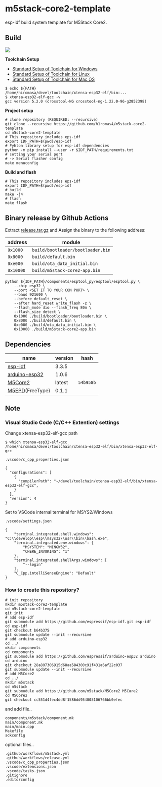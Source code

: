 # m5stack-core2-template

esp-idf build system template for M5Stack Core2.

## Build

![](https://github.com/h1romas4/m5stack-core2-template/workflows/Build/badge.svg)

**Toolchain Setup**

- [Standard Setup of Toolchain for Windows](https://docs.espressif.com/projects/esp-idf/en/v3.3.4/get-started/windows-setup.html#toolchain-setup)
- [Standard Setup of Toolchain for Linux](https://docs.espressif.com/projects/esp-idf/en/v3.3.4/get-started/linux-setup.html)
- [Standard Setup of Toolchain for Mac OS](https://docs.espressif.com/projects/esp-idf/en/v3.3.4/get-started/macos-setup.html)

```
$ echo ${PATH}
/home/hiromasa/devel/toolchain/xtensa-esp32-elf/bin:...
$ xtensa-esp32-elf-gcc -v
gcc version 5.2.0 (crosstool-NG crosstool-ng-1.22.0-96-g2852398)
```

**Project setup**

```
# clone repository (REQUIRED: --recursive)
git clone --recursive https://github.com/h1romas4/m5stack-core2-template
cd m5stack-core2-template
# This repository includes eps-idf
export IDF_PATH=$(pwd)/esp-idf
# Pyhton library setup for esp-idf dependencies
python -m pip install --user -r $IDF_PATH/requirements.txt
# setting your serial port
# -> Serial flasher config
make menuconfig
```

**Build and flash**

```
# This repository includes eps-idf
export IDF_PATH=$(pwd)/esp-idf
# build
make -j4
# flash
make flash
```

## Binary release by Github Actions

Extract [release.tar.gz](https://github.com/h1romas4/m5stack-core2-template/releases) and Assign the binary to the following address:

|address|module|
|-|-|
|`0x1000`|`build/bootloader/bootloader.bin`|
|`0x8000`|`build/default.bin`|
|`0xe000`|`build/ota_data_initial.bin`|
|`0x10000`|`build/m5stack-core2-app.bin`|

```
python ${IDF_PATH}/components/esptool_py/esptool/esptool.py \
    --chip esp32 \
    --port <SET IT TO YOUR COM PORT> \
    --baud 921600 \
    --before default_reset \
    --after hard_reset write_flash -z \
    --flash_mode dio --flash_freq 80m \
    --flash_size detect \
    0x1000 ./build/bootloader/bootloader.bin \
    0x8000 ./build/default.bin \
    0xe000 ./build/ota_data_initial.bin \
    0x10000 ./build/m5stack-core2-app.bin
```

## Dependencies

|name|version|hash|
|-|-|-|
|[esp-idf](https://github.com/espressif/esp-idf)|3.3.5||
|[arduino-esp32](https://github.com/espressif/arduino-esp32)|1.0.6||
|[M5Core2](https://github.com/m5stack/M5Core2)|latest|`54b958b`|
|[M5EPD](https://github.com/m5stack/M5EPD)(FreeType)|0.1.1||

## Note

### Visual Studio Code (C/C++ Extention) settings

Change xtensa-esp32-elf-gcc path

```
$ which xtensa-esp32-elf-gcc
/home/hiromasa/devel/toolchain/xtensa-esp32-elf/bin/xtensa-esp32-elf-gcc
```

`.vscode/c_cpp_properties.json`
```
{
  "configurations": [
    {
      "compilerPath": "~/devel/toolchain/xtensa-esp32-elf/bin/xtensa-esp32-elf-gcc",
    }
  ],
  "version": 4
}
```

Set to VSCode internal terminal for MSYS2/Windows

`.vscode/settings.json`
```
{
    "terminal.integrated.shell.windows": "C:\\develop\\esp\\msys32\\usr\\bin\\bash.exe",
    "terminal.integrated.env.windows": {
        "MSYSTEM": "MINGW32",
        "CHERE_INVOKING": "1"
    },
    "terminal.integrated.shellArgs.windows": [
        "--login"
    ],
    "C_Cpp.intelliSenseEngine": "Default"
}
```

### How to create this repository?

```
# init repository
mkdir m5stack-core2-template
cd m5stack-core2-template
git init
# add esp-idf
git submodule add https://github.com/espressif/esp-idf.git esp-idf
cd esp-idf
git checkout b64b375
git submodule update --init --recursive
# add arduino-esp32
cd ../
mkdir components
cd components
git submodule add https://github.com/espressif/arduino-esp32 arduino
cd arduino
git checkout 28a807306915d68aa584300c91f431a6af22c037
git submodule update --init --recursive
# add M5Core2
cd ../
mkdir m5stack
cd m5stack
git submodule add https://github.com/m5stack/M5Core2 M5Core2
cd M5Core2
git checkout cc551d4fec4dd8f1586dd954003106766bb0efec
```

and add file..

```
components/m5stack/component.mk
main/component.mk
main/main.cpp
Makefile
sdkconfig
```

optional files..

```
.github/workflows/m5stack.yml
.github/workflows/release.yml
.vscode/c_cpp_properties.json
.vscode/extensions.json
.vscode/tasks.json
.gitignore
.editorconfig
```
